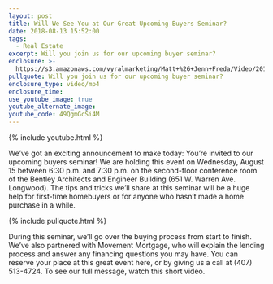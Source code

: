```yaml
---
layout: post
title: Will We See You at Our Great Upcoming Buyers Seminar?
date: 2018-08-13 15:52:00
tags:
  - Real Estate
excerpt: Will you join us for our upcoming buyer seminar?
enclosure: >-
  https://s3.amazonaws.com/vyralmarketing/Matt+%26+Jenn+Freda/Video/2018/August/Orlando+Real+Estate+Agent-+You%2527re+Invited%2521+(1).mp4
pullquote: Will you join us for our upcoming buyer seminar?
enclosure_type: video/mp4
enclosure_time:
use_youtube_image: true
youtube_alternate_image:
youtube_code: 49QgmGcSi4M
---
```


{% include youtube.html %}

We’ve got an exciting announcement to make today: You’re invited to our upcoming buyers seminar! We are holding this event on Wednesday, August 15 between 6:30 p.m. and 7:30 p.m. on the second-floor conference room of the Bentley Architects and Engineer Building (651 W. Warren Ave. Longwood). The tips and tricks we’ll share at this seminar will be a huge help for first-time homebuyers or for anyone who hasn’t made a home purchase in a while.

{% include pullquote.html %}

During this seminar, we’ll go over the buying process from start to finish. We’ve also partnered with Movement Mortgage, who will explain the lending process and answer any financing questions you may have. You can reserve your place at this great event here, or by giving us a call at (407) 513-4724. To see our full message, watch this short video.